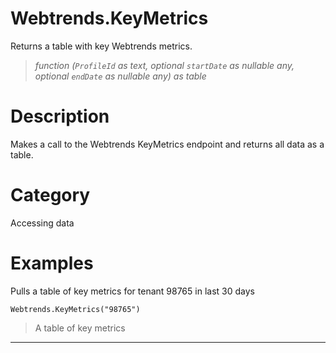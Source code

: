 # Webtrends.KeyMetrics
Returns a table with key Webtrends metrics.
> _function (<code>ProfileId</code> as text, optional <code>startDate</code> as nullable any, optional <code>endDate</code> as nullable any) as table_

# Description 
Makes a call to the Webtrends KeyMetrics endpoint and returns all data as a table.
# Category 
Accessing data
# Examples 
Pulls a table of key metrics for tenant 98765 in last 30 days
```
Webtrends.KeyMetrics("98765")
```
> A table of key metrics

***
